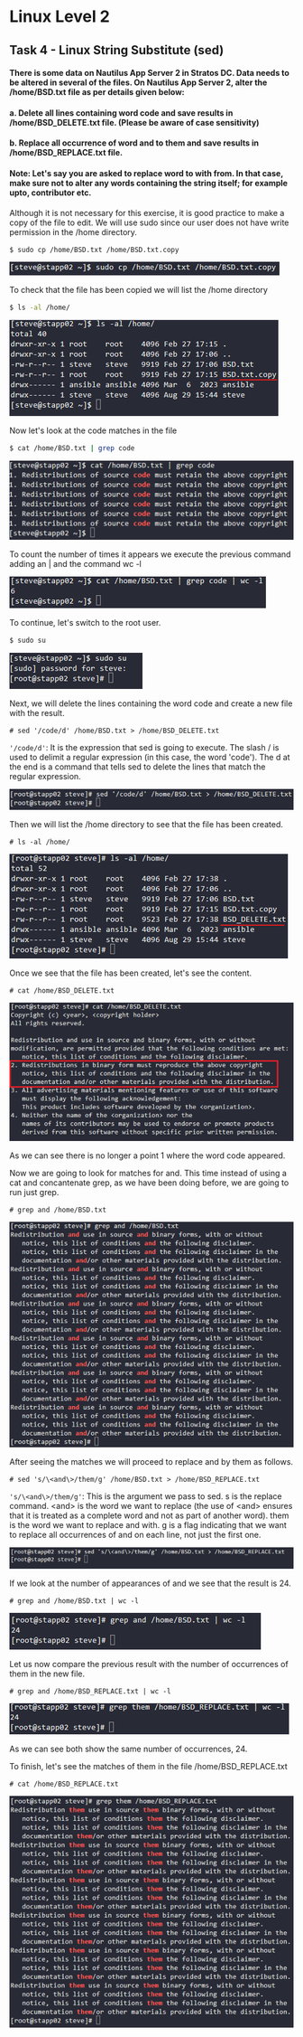 # Linux Level 2

## Task 4 - Linux String Substitute (sed)

#### There is some data on Nautilus App Server 2 in Stratos DC. Data needs to be altered in several of the files. On Nautilus App Server 2, alter the /home/BSD.txt file as per details given below:

#### a. Delete all lines containing word code and save results in /home/BSD_DELETE.txt file. (Please be aware of case sensitivity)

#### b. Replace all occurrence of word and to them and save results in /home/BSD_REPLACE.txt file.

#### Note: Let's say you are asked to replace word to with from. In that case, make sure not to alter any words containing the string itself; for example up**to**, contribu**to**r etc.

Although it is not necessary for this exercise, it is good practice to make a copy of the file to edit. We will use sudo since our user does not have write permission in the /home directory.

```bash
$ sudo cp /home/BSD.txt /home/BSD.txt.copy
```

![Backup file BSD.txt](/img/LINUX/LinuxL02/Task04_01_sudo_cp.png)

To check that the file has been copied we will list the /home directory

```bash
$ ls -al /home/
```

![List directory](/img/LINUX/LinuxL02/Task04_02_ls.png)

Now let's look at the code matches in the file

```bash
$ cat /home/BSD.txt | grep code
```

![See code matches](/img/LINUX/LinuxL02/Task04_03_cat.png)

To count the number of times it appears we execute the previous command adding an | and the command wc -l

![Count number of code occurrences](/img/LINUX/LinuxL02/Task04_04_cat.png)

To continue, let's switch to the root user.

```bash
$ sudo su
```

![Change to root](/img/LINUX/LinuxL02/Task04_05_sudo_su.png)

Next, we will delete the lines containing the word code and create a new file with the result.

```
# sed '/code/d' /home/BSD.txt > /home/BSD_DELETE.txt
```

`'/code/d'`: It is the expression that sed is going to execute. The slash / is used to delimit a regular expression (in this case, the word 'code'). The d at the end is a command that tells sed to delete the lines that match the regular expression.

![Delete lines containing code and create new file](/img/LINUX/LinuxL02/Task04_06_sed.png)

Then we will list the /home directory to see that the file has been created.

```
# ls -al /home/
```

![List directory](/img/LINUX/LinuxL02/Task04_07_ls.png)

Once we see that the file has been created, let's see the content.

```
# cat /home/BSD_DELETE.txt
```

![See file content](/img/LINUX/LinuxL02/Task04_08_cat.png)

As we can see there is no longer a point 1 where the word code appeared.

Now we are going to look for matches for and. This time instead of using a cat and concantenate grep, as we have been doing before, we are going to run just grep.

```
# grep and /home/BSD.txt
```

![See matches and](/img/LINUX/LinuxL02/Task04_09_grep.png)

After seeing the matches we will proceed to replace and by them as follows.

```
# sed 's/\<and\>/them/g' /home/BSD.txt > /home/BSD_REPLACE.txt
```

`'s/\<and\>/them/g'`: This is the argument we pass to sed. s is the replace command. \<and> is the word we want to replace (the use of \<and> ensures that it is treated as a complete word and not as part of another word). them is the word we want to replace and with. g is a flag indicating that we want to replace all occurrences of and on each line, not just the first one.

![Change and to them and create new file](/img/LINUX/LinuxL02/Task04_10_sed.png)

If we look at the number of appearances of and we see that the result is 24.

```
# grep and /home/BSD.txt | wc -l
```

![View number of matches for and](/img/LINUX/LinuxL02/Task04_11_grep.png)

Let us now compare the previous result with the number of occurrences of them in the new file.

```
# grep and /home/BSD_REPLACE.txt | wc -l
```

![View number of matches for them](/img/LINUX/LinuxL02/Task04_12_grep.png)

As we can see both show the same number of occurrences, 24.

To finish, let's see the matches of them in the file /home/BSD_REPLACE.txt

```
# cat /home/BSD_REPLACE.txt
```

![See them matches](/img/LINUX/LinuxL02/Task04_13_grep.png)
